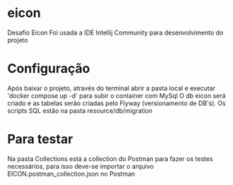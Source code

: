 # eicon
Desafio Eicon
Foi usada a IDE Intellij Community para desenvolvimento do projeto
# Configuração
Após baixar o projeto, através do terminal abrir a pasta local e executar 'docker compose up -d' para subir o container com MySql
O db eicon será criado e as tabelas serão criadas pelo Flyway (versionamento de DB's).
Os scripts SQL estão na pasta resource/db/migration

# Para testar
Na pasta Collections está a collection do Postman para fazer os testes necessários, para isso deve-se importar o arquivo EICON.postman_collection.json no Postman
